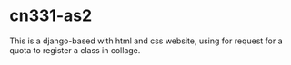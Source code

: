 # cn331-as2
This is a django-based with html and css website, using for request for a quota to register a class in collage.

